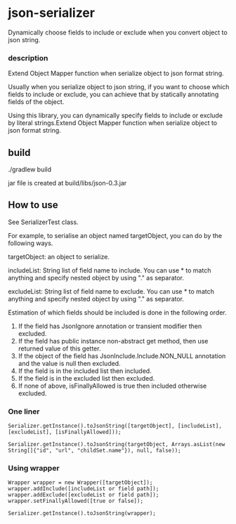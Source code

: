 # json-serializer
Dynamically choose fields to include or exclude when you convert object to json string.

### description
Extend Object Mapper function when serialize object to json format string.

Usually when you serialize object to json string, if you want to choose which fields to include or exclude, you can achieve that by statically annotating fields of the object.

Using this library, you can dynamically specify fields to include or exclude by literal strings.Extend Object Mapper function when serialize object to json format string.

## build

./gradlew build

jar file is created at build/libs/json-0.3.jar

## How to use

See SerializerTest class.

For example, to serialise an object named targetObject, you can do by the following ways.

targetObject: an object to serialize.

includeList: String list of field name to include. You can use * to match anything and specify nested object by using "." as separator.

excludeList: String list of field name to exclude. You can use * to match anything and specify nested object by using "." as separator.

Estimation of which fields should be included is done in the following order.

1. If the field has JsonIgnore annotation or transient modifier then excluded.
2. If the field has public instance non-abstract get method, then use returned value of this getter.
3. If the object of the field has JsonInclude.Include.NON_NULL annotation and the value is null then excluded.
4. If the field is in the included list then included.
5. If the field is in the excluded list then excluded.
6. If none of above, isFinallyAllowed is true then included otherwise excluded.


### One liner

```aidl
Serializer.getInstance().toJsonString([targetObject], [includeList], [excludeList], [isFinallyAllowed]));
```

```aidl
Serializer.getInstance().toJsonString(targetObject, Arrays.asList(new String[]{"id", "url", "childSet.name"}), null, false));
```

### Using wrapper

```aidl
Wrapper wrapper = new Wrapper([targetObject]);
wrapper.addInclude([includeList or field path]);
wrapper.addExclude([excludeList or field path]);
wrapper.setFinallyAllowed([true or false]);

Serializer.getInstance().toJsonString(wrapper);

```


